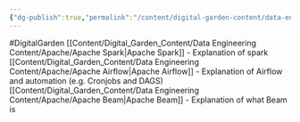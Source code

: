 ```yaml
---
{"dg-publish":true,"permalink":"/content/digital-garden-content/data-engineering-content/apache-content/","created":"2025-04-08T20:11:58.200+05:30","updated":"2025-04-08T20:12:54.933+05:30"}
---
```


#DigitalGarden 
[[Content/Digital_Garden_Content/Data Engineering Content/Apache/Apache Spark\|Apache Spark]] - Explanation of spark
[[Content/Digital_Garden_Content/Data Engineering Content/Apache/Apache Airflow\|Apache Airflow]] - Explanation of Airflow and automation (e.g. Cronjobs and DAGS)
[[Content/Digital_Garden_Content/Data Engineering Content/Apache/Apache Beam\|Apache Beam]] - Explanation of what Beam is
